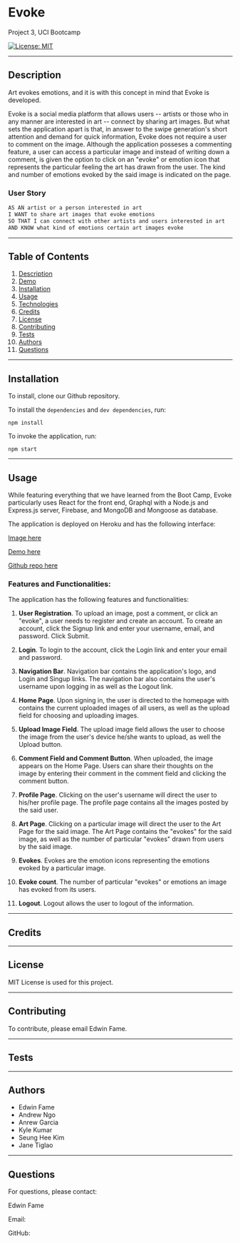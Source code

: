 # Evoke
Project 3, UCI Bootcamp

[![License: MIT](https://img.shields.io/badge/License-MIT-yellow.svg)](https://opensource.org/licenses/MIT)

---
## Description

Art evokes emotions, and it is with this concept in mind that Evoke is developed. 

Evoke is a social media platform that allows users -- artists or those who in any manner are interested in art -- connect by sharing art images. But what sets the application apart is that, in answer to the swipe generation's short attention and demand for quick information, Evoke does not require a user to comment on the image. Although the application posseses a commenting feature, a user can access a particular image and instead of writing down a comment, is given the option to click on an "evoke" or emotion icon that represents the particular feeling the art has drawn from the user. The kind and number of emotions evoked by the said image is indicated on the page.


### User Story
```md
AS AN artist or a person interested in art
I WANT to share art images that evoke emotions
SO THAT I can connect with other artists and users interested in art
AND KNOW what kind of emotions certain art images evoke
```

---

## Table of Contents
1. [Description](#description)
2. [Demo](#demo)
3. [Installation](#installation)
4. [Usage](#usage)
5. [Technologies](#technologies)
6. [Credits](#credits)
7. [License](#license)
8. [Contributing](#contributing)
9. [Tests](#tests)
10. [Authors](#authors)
11. [Questions](#questions)

---
## Installation

To install, clone our Github repository.

To install the `dependencies` and `dev dependencies`, run: 
```
npm install
```

To invoke the application, run:
```
npm start
```

---

## Usage

While featuring everything that we have learned from the Boot Camp, Evoke particularly uses React for the front end, Graphql with a Node.js and Express.js server, Firebase, and MongoDB and Mongoose as database.

The application is deployed on Heroku and has the following interface:

[Image here]()

[Demo here]()

[Github repo here]()


### Features and Functionalities:

The application has the following features and functionalities:

1. **User Registration**. To upload an image, post a comment, or click an "evoke", a user needs to register and create an account. To create an account, click the Signup link and enter your username, email, and password. Click Submit.

2. **Login**. To login to the account, click the Login link and enter your email and password.

3. **Navigation Bar**. Navigation bar contains the application's logo, and Login and Singup links. The navigation bar also contains the user's username upon logging in as well as the Logout link.

4. **Home Page**. Upon signing in, the user is directed to the homepage with contains the current uploaded images of all users, as well as the upload field for choosing and uploading images. 

5. **Upload Image Field**. The upload image field allows the user to choose the image from the user's device he/she wants to upload, as well the Upload button. 

6. **Comment Field and Comment Button**. When uploaded, the image appears on the Home Page. Users can share their thoughts on the image by entering their comment in the comment field and clicking the comment button.

7. **Profile Page**. Clicking on the user's username will direct the user to his/her profile page. The profile page contains all the images posted by the said user. 

7. **Art Page**. Clicking on a particular image will direct the user to the Art Page for the said image. The Art Page contains the "evokes" for the said image, as well as the number of particular "evokes" drawn from users by the said image.

8. **Evokes**. Evokes are the emotion icons representing the emotions evoked by a particular image.

9. **Evoke count**. The number of particular "evokes" or emotions an image has evoked from its users. 

10. **Logout**. Logout allows the user to logout of the information.

---
## Credits

---

## License
MIT License is used for this project. 

---
## Contributing
To contribute, please email Edwin Fame. 

---
## Tests

---


## Authors
* Edwin Fame
* Andrew Ngo
* Anrew Garcia
* Kyle Kumar
* Seung Hee Kim
* Jane Tiglao

---


## Questions
For questions, please contact:

Edwin Fame

Email:

GitHub: 

